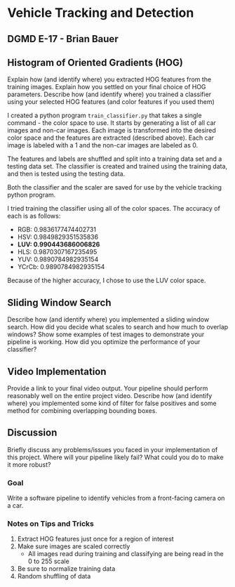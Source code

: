 # Vehicle Tracking and Detection
## DGMD E-17 - Brian Bauer

## Histogram of Oriented Gradients (HOG)
Explain how (and identify where) you extracted HOG features from the training images.
Explain how you settled on your final choice of HOG parameters.
Describe how (and identify where) you trained a classifier using your selected HOG features (and color features if you used them)

I created a python program ```train_classifier.py``` that takes a single command - the color space to use.  It starts by generating a list of all car images and non-car images.  Each image is transformed into the desired color space and the features are extracted (described above).  Each car image is labeled with a 1 and the non-car images are labeled as 0.

The features and labels are shuffled and split into a training data set and a testing data set.  The classifier is created and trained using the training data, and then is tested using the testing data.

Both the classifier and the scaler are saved for use by the vehicle tracking python program.

I tried training the classifier using all of the color spaces.  The accuracy of each is as follows:
- RGB: 0.9836177474402731
- HSV: 0.9849829351535836
- **LUV: 0.990443686006826**
- HLS: 0.9870307167235495
- YUV: 0.9890784982935154
- YCrCb: 0.9890784982935154

Because of the higher accuracy, I chose to use the LUV color space.

## Sliding Window Search
Describe how (and identify where) you implemented a sliding window search.
How did you decide what scales to search and how much to overlap windows?
Show some examples of test images to demonstrate your pipeline is working.
How did you optimize the performance of your classifier?

## Video Implementation
Provide a link to your final video output.  Your pipeline should perform reasonably well on the entire project video.
Describe how (and identify where) you implemented some kind of filter for false positives and some method for combining overlapping bounding boxes.

## Discussion
Briefly discuss any problems/issues you faced in your implementation of this project.
Where will your pipeline likely fail?
What could you do to make it more robust?


### Goal
Write a software pipeline to identify vehicles from a front-facing camera on a car.

### Notes on Tips and Tricks
1. Extract HOG features just once for a region of interest
1. Make sure images are scaled correctly
    - All images read during training and classifying are being read in the 0 to 255 scale
1. Be sure to normalize training data
1. Random shuffling of data
